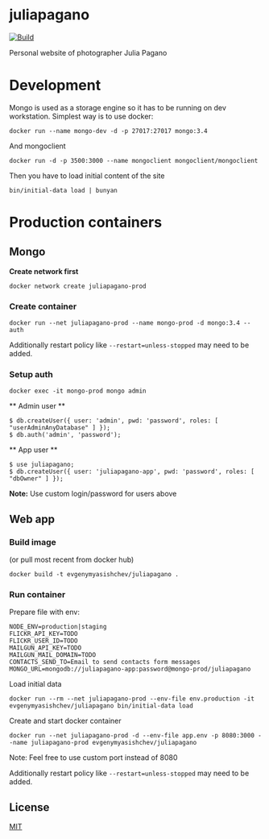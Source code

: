 # juliapagano

[![Build][travis-image]][travis-url]

Personal website of photographer Julia Pagano

# Development

Mongo is used as a storage engine so it has to be running on dev workstation.
Simplest way is to use docker:

```docker run --name mongo-dev -d -p 27017:27017 mongo:3.4```

And mongoclient

```docker run -d -p 3500:3000 --name mongoclient mongoclient/mongoclient```

Then you have to load initial content of the site

```bin/initial-data load | bunyan```

# Production containers

## Mongo

**Create network first**

```docker network create juliapagano-prod```

### Create container

```docker run --net juliapagano-prod --name mongo-prod -d mongo:3.4 --auth```

Additionally restart policy like ```--restart=unless-stopped``` may need to be added.

### Setup auth

```docker exec -it mongo-prod mongo admin```

** Admin user **

```
$ db.createUser({ user: 'admin', pwd: 'password', roles: [ "userAdminAnyDatabase" ] });
$ db.auth('admin', 'password');
```

** App user **

```
$ use juliapagano;
$ db.createUser({ user: 'juliapagano-app', pwd: 'password', roles: [ "dbOwner" ] });
```

**Note:** Use custom login/password for users above


## Web app

### Build image

(or pull most recent from docker hub)

```docker build -t evgenymyasishchev/juliapagano .```

### Run container

Prepare file with env:
```
NODE_ENV=production|staging
FLICKR_API_KEY=TODO
FLICKR_USER_ID=TODO
MAILGUN_API_KEY=TODO
MAILGUN_MAIL_DOMAIN=TODO
CONTACTS_SEND_TO=Email to send contacts form messages
MONGO_URL=mongodb://juliapagano-app:password@mongo-prod/juliapagano
```

Load initial data

```docker run --rm --net juliapagano-prod --env-file env.production -it evgenymyasishchev/juliapagano bin/initial-data load```

Create and start docker container

```docker run --net juliapagano-prod -d --env-file app.env -p 8080:3000 --name juliapagano-prod evgenymyasishchev/juliapagano```

Note: Feel free to use custom port instead of 8080

Additionally restart policy like ```--restart=unless-stopped``` may need to be added.

## License

  [MIT](LICENSE)

[travis-image]: https://travis-ci.org/evgeny-myasishchev/juliapagano.svg?branch=master
[travis-url]: https://travis-ci.org/evgeny-myasishchev/juliapagano
